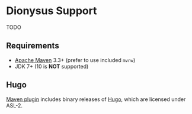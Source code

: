 <!--

    Copyright (c) 2018-present Sonatype, Inc. All rights reserved.

    This program is licensed to you under the Apache License Version 2.0,
    and you may not use this file except in compliance with the Apache License Version 2.0.
    You may obtain a copy of the Apache License Version 2.0 at http://www.apache.org/licenses/LICENSE-2.0.

    Unless required by applicable law or agreed to in writing,
    software distributed under the Apache License Version 2.0 is distributed on an
    "AS IS" BASIS, WITHOUT WARRANTIES OR CONDITIONS OF ANY KIND, either express or implied.
    See the Apache License Version 2.0 for the specific language governing permissions and limitations there under.

-->
# Dionysus Support

TODO

## Requirements

* [Apache Maven](https://maven.apache.org/) 3.3+ (prefer to use included `mvnw`)
* JDK 7+ (10 is **NOT** supported)

## Hugo

[Maven plugin](maven-plugin) includes binary releases of [Hugo](https://gohugo.io), which are licensed under ASL-2.
